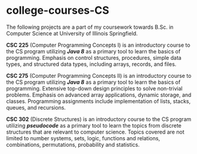 # college-courses-CS
The following projects are a part of my coursework towards B.Sc. in Computer Science at University of Illinois Springfield. 

**CSC 225** (Computer Programming Concepts I) is an introductory course to the CS program utilizing ***Java 8*** as a primary tool to learn the basics of programming. Emphasis on control structures, procedures, simple data types, and structured data types, including arrays, records, and files.

**CSC 275** (Computer Programming Concepts II) is an introductory course to the CS program utilizing ***Java 8*** as a primary tool to learn the basics of programming. Extensive top-down design principles to solve non-trivial problems. Emphasis on advanced array applications, dynamic storage, and classes. Programming assignments include implementation of lists, stacks, queues, and recursions.

**CSC 302** (Discrete Structures) is an introductory course to the CS program utilizing ***pseudocode*** as a primary tool to learn the topics from discrete structures that are relevant to computer science. Topics covered are not limited to number systems, sets, logic, functions and relations, combinations, permutations, probability and statistics.
